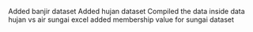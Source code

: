 Added banjir dataset
Added hujan dataset
Compiled the data inside data hujan vs air sungai excel
added membership value for sungai dataset